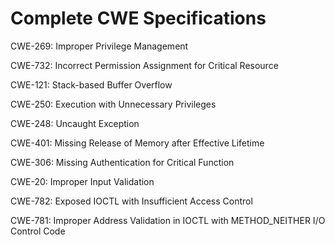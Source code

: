 

# Complete CWE Specifications

CWE-269: Improper Privilege Management

CWE-732: Incorrect Permission Assignment for Critical Resource

CWE-121: Stack-based Buffer Overflow

CWE-250: Execution with Unnecessary Privileges

CWE-248: Uncaught Exception

CWE-401: Missing Release of Memory after Effective Lifetime

CWE-306: Missing Authentication for Critical Function

CWE-20: Improper Input Validation

CWE-782: Exposed IOCTL with Insufficient Access Control

CWE-781: Improper Address Validation in IOCTL with METHOD_NEITHER I/O Control Code